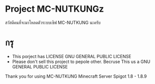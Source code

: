 # Project MC-NUTKUNGz
สวัสดีคนที่จะมาโหลดตัวระบบเซิฟ MC-NUTKUNG นะครับ
# กรุ
 - This porject has LICENSE GNU GENERAL PUBLIC LICENSE
 - Please don't sell this project to pepole other. Becruse This us a GNU GENERAL PUBLIC LICENSE

Thank you for using MC-NUTKUNG Minecraft Server Spigot 1.8 - 1.8.9
